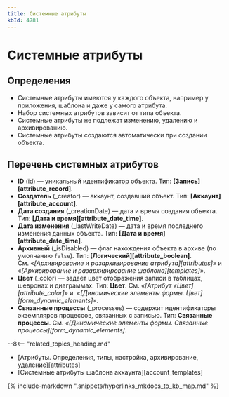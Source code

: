 ```yaml
---
title: Системные атрибуты
kbId: 4781
---
```


# Системные атрибуты

## Определения

- Системные атрибуты имеются у каждого объекта, например у приложения, шаблона и даже у самого атрибута.
- Набор системных атрибутов зависит от типа объекта.
- Системные атрибуты не подлежат изменению, удалению и архивированию.
- Системные атрибуты создаются автоматически при создании объекта.

## Перечень системных атрибутов

- **ID** (id) — уникальный идентификатор объекта. Тип: **[Запись][attribute_record]**.
- **Создатель** (\_creator) — аккаунт, создавший объект. Тип: **[Аккаунт][attribute_account]**.
- **Дата создания** (\_creationDate) — дата и время создания объекта. Тип: **[Дата и время][attribute_date_time]**.
- **Дата изменения** (\_lastWriteDate) — дата и время последнего изменения данных объекта. Тип: **[Дата и время][attribute_date_time]**.
- **Архивный** (\_isDisabled) — флаг нахождения объекта в архиве (по умолчанию `false`). Тип: **[Логический][attribute_boolean]**. См. «*[Архивирование и разархивирование атрибута][attributes]*» и «*[Архивирование и разархивирование шаблона][templates]*».
- **Цвет** (\_color) — задаёт цвет отображения записи в таблицах, шевронах и диаграммах. Тип: **Цвет**. См. *«[Атрибут «Цвет][attribute_color]»* и  *«[Динамические элементы формы. Цвет][form_dynamic_elements]»*.
- **Связанные процессы** (\_processes) — содержит идентификаторы экземпляров процессов, связанных с записью. Тип: **Связанные процессы**. См. *«[Динамические элементы формы. Связанные процессы][form_dynamic_elements]*.

--8<-- "related_topics_heading.md"

- [Атрибуты. Определения, типы, настройка, архивирование, удаление][attributes]
- [Системные атрибуты шаблона аккаунта][account_templates]

{% include-markdown ".snippets/hyperlinks_mkdocs_to_kb_map.md" %}
